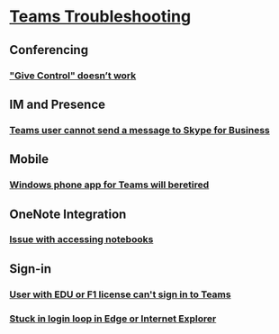 # [Teams Troubleshooting](index.md)

## Conferencing
### ["Give Control" doesn’t work](./teams-conferencing/give-control-doesn’t-work-sharescreen.md)

## IM and Presence 
### [Teams user cannot send a message to Skype for Business](./teams-im-presence/teams-user-not-send-message-in-sfb.md)

## Mobile
### [Windows phone app for Teams will beretired](./teams-mobile/teams-for-windows-phone-is-retiring.md)

## OneNote Integration
### [Issue with accessing notebooks](./teams-onenote-integration/issue-access-notebook.md)

## Sign-in
### [User with EDU or F1 license can't sign in to Teams](./teams-sign-in/office-365-accounts-cannot-sign-in.md)
### [Stuck in login loop in Edge or Internet Explorer](./teams-sign-in/sign-in-loop.md)
